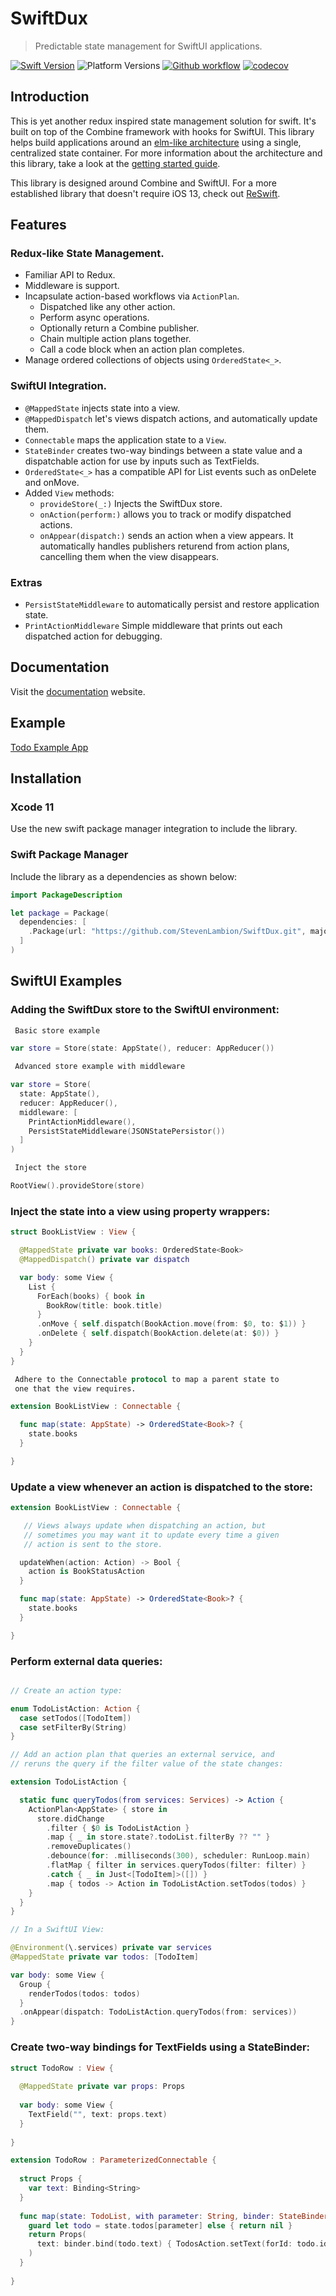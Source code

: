 # SwiftDux

> Predictable state management for SwiftUI applications.

[![Swift Version][swift-image]][swift-url]
![Platform Versions][ios-image]
[![Github workflow][github-workflow-image]](https://github.com/StevenLambion/SwiftDux/actions)
[![codecov][codecov-image]](https://codecov.io/gh/StevenLambion/SwiftDux)

## Introduction

This is yet another redux inspired state management solution for swift. It's built on top of the Combine framework with hooks for SwiftUI. This library helps build applications around an [elm-like architecture](https://guide.elm-lang.org/architecture/) using a single, centralized state container. For more information about the architecture and this library, take a look at the [getting started guide](https://stevenlambion.github.io/SwiftDux/getting-started.html).

This library is designed around Combine and SwiftUI. For a more established library that doesn't require iOS 13, check out [ReSwift](https://github.com/ReSwift/ReSwift).

## Features

### Redux-like State Management.

- Familiar API to Redux.
- Middleware is support.
- Incapsulate action-based workflows via `ActionPlan`.
  - Dispatched like any other action.
  - Perform async operations.
  - Optionally return a Combine publisher.
  - Chain multiple action plans together.
  - Call a code block when an action plan completes.
- Manage ordered collections of objects using  `OrderedState<_>`.

### SwiftUI Integration.

- `@MappedState` injects state into a view.
- `@MappedDispatch` let's views dispatch actions, and automatically update them.
- `Connectable` maps the application state to a `View`.
- `StateBinder` creates two-way bindings between a state value and a dispatchable action for use by inputs such as TextFields.
- `OrderedState<_>` has a compatible API for List events such as onDelete and onMove.
- Added `View` methods:
  - `provideStore(_:)` Injects the SwiftDux store.
  - `onAction(perform:)` allows you to track or modify dispatched actions.
  - `onAppear(dispatch:)` sends an action when a view appears. It automatically handles publishers returend from action plans, cancelling them when the view disappears. 

### Extras

- `PersistStateMiddleware` to automatically persist and restore application state.
- `PrintActionMiddleware` Simple middleware that prints out each dispatched action for debugging.

## Documentation

Visit the [documentation](https://stevenlambion.github.io/SwiftDux/getting-started.html) website.

## Example

[Todo Example App](https://github.com/StevenLambion/SwiftUI-Todo-Example)

## Installation

### Xcode 11

Use the new swift package manager integration to include the library.

### Swift Package Manager

Include the library as a dependencies as shown below:

```swift
import PackageDescription

let package = Package(
  dependencies: [
    .Package(url: "https://github.com/StevenLambion/SwiftDux.git", majorVersion: 0, minor: 12)
  ]
)
```

## SwiftUI Examples

### Adding the SwiftDux store to the SwiftUI environment:

```swift
 Basic store example

var store = Store(state: AppState(), reducer: AppReducer())

 Advanced store example with middleware

var store = Store(
  state: AppState(),
  reducer: AppReducer(),
  middleware: [
    PrintActionMiddleware(),
    PersistStateMiddleware(JSONStatePersistor())
  ]
)

 Inject the store

RootView().provideStore(store)
```

### Inject the state into a view using property wrappers:

```swift
struct BookListView : View {

  @MappedState private var books: OrderedState<Book>
  @MappedDispatch() private var dispatch

  var body: some View {
    List {
      ForEach(books) { book in
        BookRow(title: book.title)
      }
      .onMove { self.dispatch(BookAction.move(from: $0, to: $1)) }
      .onDelete { self.dispatch(BookAction.delete(at: $0)) }
    }
  }
}

 Adhere to the Connectable protocol to map a parent state to
 one that the view requires.

extension BookListView : Connectable {

  func map(state: AppState) -> OrderedState<Book>? {
    state.books
  }

}
```

### Update a view whenever an action is dispatched to the store:

```swift
extension BookListView : Connectable {

   // Views always update when dispatching an action, but
   // sometimes you may want it to update every time a given
   // action is sent to the store.

  updateWhen(action: Action) -> Bool {
    action is BookStatusAction
  }

  func map(state: AppState) -> OrderedState<Book>? {
    state.books
  }

}
```

### Perform external data queries:

```swift

// Create an action type:

enum TodoListAction: Action {
  case setTodos([TodoItem])
  case setFilterBy(String)
}

// Add an action plan that queries an external service, and
// reruns the query if the filter value of the state changes:

extension TodoListAction {

  static func queryTodos(from services: Services) -> Action {
    ActionPlan<AppState> { store in
      store.didChange
        .filter { $0 is TodoListAction }
        .map { _ in store.state?.todoList.filterBy ?? "" }
        .removeDuplicates()
        .debounce(for: .milliseconds(300), scheduler: RunLoop.main)
        .flatMap { filter in services.queryTodos(filter: filter) }
        .catch { _ in Just<[TodoItem]>([]) }
        .map { todos -> Action in TodoListAction.setTodos(todos) }
    }
  }
}

// In a SwiftUI View:

@Environment(\.services) private var services
@MappedState private var todos: [TodoItem]

var body: some View {
  Group {
    renderTodos(todos: todos)
  }
  .onAppear(dispatch: TodoListAction.queryTodos(from: services))
}
```

### Create two-way bindings for TextFields using a StateBinder:
```swift
struct TodoRow : View {
  
  @MappedState private var props: Props
  
  var body: some View {
    TextField("", text: props.text)
  }
  
}

extension TodoRow : ParameterizedConnectable {
  
  struct Props {
    var text: Binding<String>
  }
  
  func map(state: TodoList, with parameter: String, binder: StateBinder) -> Props? {
    guard let todo = state.todos[parameter] else { return nil }
    return Props(
      text: binder.bind(todo.text) { TodosAction.setText(forId: todo.id, text: $0) }
    )
  }
  
}
```


[swift-image]: https://img.shields.io/badge/swift-5.1-orange.svg
[ios-image]: https://img.shields.io/badge/platforms-iOS%2013%20%7C%20macOS%2010.15%20%7C%20tvOS%2013%20%7C%20watchOS%206-222.svg
[swift-url]: https://swift.org/
[license-image]: https://img.shields.io/badge/License-MIT-blue.svg
[license-url]: LICENSE
[travis-image]: https://img.shields.io/travis/dbader/node-datadog-metrics/master.svg
[travis-url]: https://travis-ci.org/dbader/node-datadog-metrics
[codebeat-image]: https://codebeat.co/badges/c19b47ea-2f9d-45df-8458-b2d952fe9dad
[codebeat-url]: https://codebeat.co/projects/github-com-vsouza-awesomeios-com
[github-workflow-image]: https://github.com/StevenLambion/SwiftDux/workflows/build/badge.svg
[codecov-image]: https://codecov.io/gh/StevenLambion/SwiftDux/branch/master/graph/badge.svg
